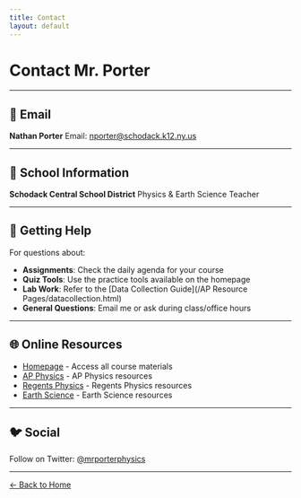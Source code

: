 ```yaml
---
title: Contact
layout: default
---
```


# Contact Mr. Porter

---

## 📧 Email

**Nathan Porter**
Email: [nporter@schodack.k12.ny.us](mailto:nporter@schodack.k12.ny.us)

---

## 🏫 School Information

**Schodack Central School District**
Physics & Earth Science Teacher

---

## 💬 Getting Help

For questions about:
- **Assignments**: Check the daily agenda for your course
- **Quiz Tools**: Use the practice tools available on the homepage
- **Lab Work**: Refer to the [Data Collection Guide](/AP Resource Pages/datacollection.html)
- **General Questions**: Email me or ask during class/office hours

---

## 🌐 Online Resources

- [Homepage](/) - Access all course materials
- [AP Physics](/courses/ap-physics.html) - AP Physics resources
- [Regents Physics](/courses/regents-physics.html) - Regents Physics resources
- [Earth Science](/courses/earth-science.html) - Earth Science resources

---

## 🐦 Social

Follow on Twitter: [@mrporterphysics](https://twitter.com/mrporterphysics)

---

[← Back to Home](/)
